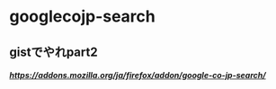 # googlecojp-search
## gistでやれpart2
##### https://addons.mozilla.org/ja/firefox/addon/google-co-jp-search/
